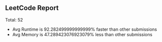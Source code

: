 ## LeetCode Report
Total:  52
* Avg Runtime is 92.282499999999999% faster than other submissions
* Avg Memory is 47.289423076923079% less than other submissions



